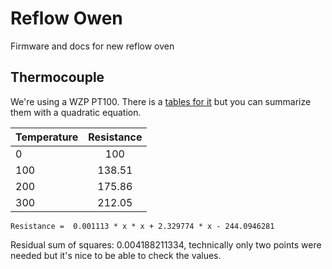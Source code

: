# Reflow Owen

Firmware and docs for new reflow oven 

## Thermocouple

We're using a WZP PT100. There is a
[tables for it](http://www.micropik.com/PDF/pt100.pdf)
but you can summarize them with a quadratic equation.

| Temperature   | Resistance    |
| ------------- |:-------------:|
| 0             | 100           |
| 100           | 138.51        |
| 200           | 175.86        |
| 300           | 212.05        |


    Resistance =  0.001113 * x * x + 2.329774 * x - 244.0946281

Residual sum of squares: 0.004188211334, technically only two points were needed but it's nice to be able to check the values.
